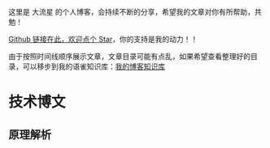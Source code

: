 这里是 大流星 的个人博客，会持续不断的分享，希望我的文章对你有所帮助，共勉！

[Github 链接在此，欢迎点个 Star](https://github.com/AttemptWeb/Record/issues)，你的支持是我的动力！！

由于按照时间线顺序展示文章，文章目录可能有点乱，如果希望查看整理好的目录，可以移步到我的语雀知识库：[我的博客知识库](https://www.yuque.com/yopai/pp6bv5)

<!-- ## 博客栏目

<contentcard-component></contentcard-component> -->

# 技术博文

<!-- 文章卡片 -->
<articlecard-component type='front' index="0"></articlecard-component>

## 原理解析

<articlecard-component type='front' desc="principle" index="1"></articlecard-component>
